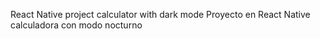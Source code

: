 React Native project calculator with dark mode  Proyecto en React Native calculadora con modo nocturno
